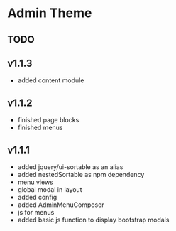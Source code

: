 # Admin Theme

## TODO

## v1.1.3
- added content module

## v1.1.2
- finished page blocks
- finished menus

## v1.1.1
- added jquery/ui-sortable as an alias
- added nestedSortable as npm dependency
- menu views
- global modal in layout
- added config
- added AdminMenuComposer
- js for menus
- added basic js function to display bootstrap modals